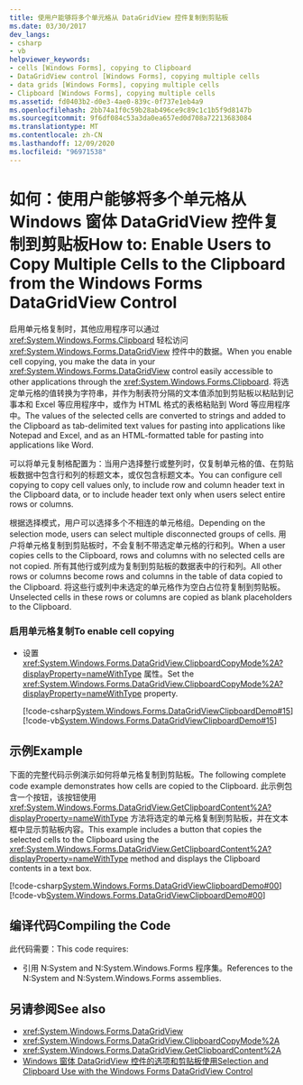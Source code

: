 ```yaml
---
title: 使用户能够将多个单元格从 DataGridView 控件复制到剪贴板
ms.date: 03/30/2017
dev_langs:
- csharp
- vb
helpviewer_keywords:
- cells [Windows Forms], copying to Clipboard
- DataGridView control [Windows Forms], copying multiple cells
- data grids [Windows Forms], copying multiple cells
- Clipboard [Windows Forms], copying multiple cells
ms.assetid: fd0403b2-d0e3-4ae0-839c-0f737e1eb4a9
ms.openlocfilehash: 2bb74a1f0c59b28ab496ce9c89c1c1b5f9d8147b
ms.sourcegitcommit: 9f6df084c53a3da0ea657ed0d708a72213683084
ms.translationtype: MT
ms.contentlocale: zh-CN
ms.lasthandoff: 12/09/2020
ms.locfileid: "96971538"
---
```

# <a name="how-to-enable-users-to-copy-multiple-cells-to-the-clipboard-from-the-windows-forms-datagridview-control"></a><span data-ttu-id="047b1-102">如何：使用户能够将多个单元格从 Windows 窗体 DataGridView 控件复制到剪贴板</span><span class="sxs-lookup"><span data-stu-id="047b1-102">How to: Enable Users to Copy Multiple Cells to the Clipboard from the Windows Forms DataGridView Control</span></span>
<span data-ttu-id="047b1-103">启用单元格复制时，其他应用程序可以通过 <xref:System.Windows.Forms.Clipboard> 轻松访问 <xref:System.Windows.Forms.DataGridView> 控件中的数据。</span><span class="sxs-lookup"><span data-stu-id="047b1-103">When you enable cell copying, you make the data in your <xref:System.Windows.Forms.DataGridView> control easily accessible to other applications through the <xref:System.Windows.Forms.Clipboard>.</span></span> <span data-ttu-id="047b1-104">将选定单元格的值转换为字符串，并作为制表符分隔的文本值添加到剪贴板以粘贴到记事本和 Excel 等应用程序中，或作为 HTML 格式的表格粘贴到 Word 等应用程序中。</span><span class="sxs-lookup"><span data-stu-id="047b1-104">The values of the selected cells are converted to strings and added to the Clipboard as tab-delimited text values for pasting into applications like Notepad and Excel, and as an HTML-formatted table for pasting into applications like Word.</span></span>  
  
 <span data-ttu-id="047b1-105">可以将单元复制格配置为：当用户选择整行或整列时，仅复制单元格的值、在剪贴板数据中包含行和列的标题文本，或仅包含标题文本。</span><span class="sxs-lookup"><span data-stu-id="047b1-105">You can configure cell copying to copy cell values only, to include row and column header text in the Clipboard data, or to include header text only when users select entire rows or columns.</span></span>  
  
 <span data-ttu-id="047b1-106">根据选择模式，用户可以选择多个不相连的单元格组。</span><span class="sxs-lookup"><span data-stu-id="047b1-106">Depending on the selection mode, users can select multiple disconnected groups of cells.</span></span> <span data-ttu-id="047b1-107">用户将单元格复制到剪贴板时，不会复制不带选定单元格的行和列。</span><span class="sxs-lookup"><span data-stu-id="047b1-107">When a user copies cells to the Clipboard, rows and columns with no selected cells are not copied.</span></span> <span data-ttu-id="047b1-108">所有其他行或列成为复制到剪贴板的数据表中的行和列。</span><span class="sxs-lookup"><span data-stu-id="047b1-108">All other rows or columns become rows and columns in the table of data copied to the Clipboard.</span></span> <span data-ttu-id="047b1-109">将这些行或列中未选定的单元格作为空白占位符复制到剪贴板。</span><span class="sxs-lookup"><span data-stu-id="047b1-109">Unselected cells in these rows or columns are copied as blank placeholders to the Clipboard.</span></span>  
  
### <a name="to-enable-cell-copying"></a><span data-ttu-id="047b1-110">启用单元格复制</span><span class="sxs-lookup"><span data-stu-id="047b1-110">To enable cell copying</span></span>  
  
- <span data-ttu-id="047b1-111">设置 <xref:System.Windows.Forms.DataGridView.ClipboardCopyMode%2A?displayProperty=nameWithType> 属性。</span><span class="sxs-lookup"><span data-stu-id="047b1-111">Set the <xref:System.Windows.Forms.DataGridView.ClipboardCopyMode%2A?displayProperty=nameWithType> property.</span></span>  
  
     [!code-csharp[System.Windows.Forms.DataGridViewClipboardDemo#15](~/samples/snippets/csharp/VS_Snippets_Winforms/System.Windows.Forms.DataGridViewClipboardDemo/CS/datagridviewclipboarddemo.cs#15)]
     [!code-vb[System.Windows.Forms.DataGridViewClipboardDemo#15](~/samples/snippets/visualbasic/VS_Snippets_Winforms/System.Windows.Forms.DataGridViewClipboardDemo/VB/datagridviewclipboarddemo.vb#15)]  
  
## <a name="example"></a><span data-ttu-id="047b1-112">示例</span><span class="sxs-lookup"><span data-stu-id="047b1-112">Example</span></span>  
 <span data-ttu-id="047b1-113">下面的完整代码示例演示如何将单元格复制到剪贴板。</span><span class="sxs-lookup"><span data-stu-id="047b1-113">The following complete code example demonstrates how cells are copied to the Clipboard.</span></span> <span data-ttu-id="047b1-114">此示例包含一个按钮，该按钮使用 <xref:System.Windows.Forms.DataGridView.GetClipboardContent%2A?displayProperty=nameWithType> 方法将选定的单元格复制到剪贴板，并在文本框中显示剪贴板内容。</span><span class="sxs-lookup"><span data-stu-id="047b1-114">This example includes a button that copies the selected cells to the Clipboard using the <xref:System.Windows.Forms.DataGridView.GetClipboardContent%2A?displayProperty=nameWithType> method and displays the Clipboard contents in a text box.</span></span>  
  
 [!code-csharp[System.Windows.Forms.DataGridViewClipboardDemo#00](~/samples/snippets/csharp/VS_Snippets_Winforms/System.Windows.Forms.DataGridViewClipboardDemo/CS/datagridviewclipboarddemo.cs#00)]
 [!code-vb[System.Windows.Forms.DataGridViewClipboardDemo#00](~/samples/snippets/visualbasic/VS_Snippets_Winforms/System.Windows.Forms.DataGridViewClipboardDemo/VB/datagridviewclipboarddemo.vb#00)]  
  
## <a name="compiling-the-code"></a><span data-ttu-id="047b1-115">编译代码</span><span class="sxs-lookup"><span data-stu-id="047b1-115">Compiling the Code</span></span>  
 <span data-ttu-id="047b1-116">此代码需要：</span><span class="sxs-lookup"><span data-stu-id="047b1-116">This code requires:</span></span>  
  
- <span data-ttu-id="047b1-117">引用 N:System and N:System.Windows.Forms 程序集。</span><span class="sxs-lookup"><span data-stu-id="047b1-117">References to the N:System and N:System.Windows.Forms assemblies.</span></span>  
  
## <a name="see-also"></a><span data-ttu-id="047b1-118">另请参阅</span><span class="sxs-lookup"><span data-stu-id="047b1-118">See also</span></span>

- <xref:System.Windows.Forms.DataGridView>
- <xref:System.Windows.Forms.DataGridView.ClipboardCopyMode%2A>
- <xref:System.Windows.Forms.DataGridView.GetClipboardContent%2A>
- [<span data-ttu-id="047b1-119">Windows 窗体 DataGridView 控件的选项和剪贴板使用</span><span class="sxs-lookup"><span data-stu-id="047b1-119">Selection and Clipboard Use with the Windows Forms DataGridView Control</span></span>](selection-and-clipboard-use-with-the-windows-forms-datagridview-control.md)
